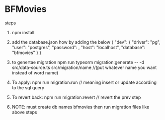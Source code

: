 # BFMovies

steps
1. npm install
2. add the database.json
how by adding the below
{
  "dev": {
    "driver": "pg",
    "user": "postgres",
    "password": <password>,
    "host": "localhost",
    "database": "bfmovies"
  }
}

3. to genertae migration 
  npm run typeorm migration:generate -- -d src/data-source.ts src/migration/name //(put whatever name you want instead of word name)

4. To apply: npm run migration:run  // meaning insert or update according to the sql query
5. To revert back: npm run migration:revert // revert the prev step
6. NOTE: must create db names bfmovies then run migration files like above steps
